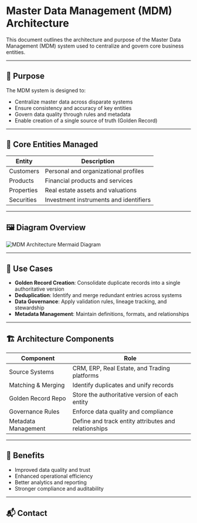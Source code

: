 ﻿# Master Data Management (MDM) Architecture

This document outlines the architecture and purpose of the Master Data Management (MDM) system used to centralize and govern core business entities.

---

## 🎯 Purpose

The MDM system is designed to:

- Centralize master data across disparate systems
- Ensure consistency and accuracy of key entities
- Govern data quality through rules and metadata
- Enable creation of a single source of truth (Golden Record)

---

## 🧩 Core Entities Managed

| Entity      | Description                                  |
|-------------|----------------------------------------------|
| Customers   | Personal and organizational profiles         |
| Products    | Financial products and services              |
| Properties  | Real estate assets and valuations            |
| Securities  | Investment instruments and identifiers       |

---

## 🖼️ Diagram Overview

![MDM Architecture Mermaid Diagram](./MDMArchitectureDiagram.mermaid)

---

## 🔄 Use Cases

- **Golden Record Creation**: Consolidate duplicate records into a single authoritative version
- **Deduplication**: Identify and merge redundant entries across systems
- **Data Governance**: Apply validation rules, lineage tracking, and stewardship
- **Metadata Management**: Maintain definitions, formats, and relationships

---

## 🏗️ Architecture Components

| Component           | Role                                                  |
|---------------------|-------------------------------------------------------|
| Source Systems      | CRM, ERP, Real Estate, and Trading platforms          |
| Matching & Merging  | Identify duplicates and unify records                 |
| Golden Record Repo  | Store the authoritative version of each entity       |
| Governance Rules    | Enforce data quality and compliance                   |
| Metadata Management | Define and track entity attributes and relationships |

---

## 🚀 Benefits

- Improved data quality and trust
- Enhanced operational efficiency
- Better analytics and reporting
- Stronger compliance and auditability

---

## 📬 Contact

